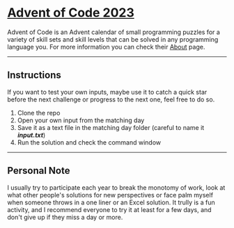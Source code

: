 # [Advent of Code 2023](https://pages.github.com/](https://adventofcode.com/2023)https://adventofcode.com/2023)

Advent of Code is an Advent calendar of small programming puzzles for a variety of skill sets and skill levels that can be solved in any programming language you. For more information you can check their [About](https://adventofcode.com/2023/about) page.

---

## Instructions 
If you want to test your own inputs, maybe use it to catch a quick star before the next challenge or progress to the next one, feel free to do so.
1. Clone the repo
2. Open your own input from the matching day
3. Save it as a text file in the matching day folder (careful to name it ***input.txt***)
4. Run the solution and check the command window

---

## Personal Note
I usually try to participate each year to break the monotomy of work, look at what other people's solutions for new perspectives or face palm myself when someone throws in a one liner or an Excel solution. It trully is a fun activity, and I recommend everyone to try it at least for a few days, and don't give up if they miss a day or more.
